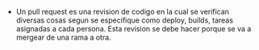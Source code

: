 * Un pull request es una revision de codigo en la cual se verifican diversas cosas segun se especifique como deploy, builds, tareas asignadas a cada persona. Esta revision se debe hacer porque se va a mergear de una rama a otra.